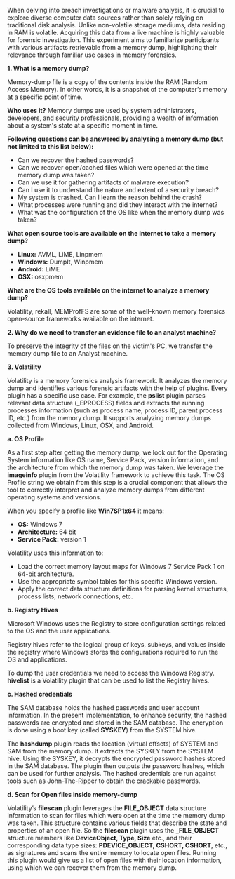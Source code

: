 

<p>When delving into breach investigations or malware analysis, it is crucial to explore diverse computer data sources rather than solely relying on traditional disk analysis. Unlike non-volatile storage mediums, data residing in RAM is volatile. Acquiring this data from a live machine is highly valuable for forensic investigation. This experiment aims to familiarize participants with various artifacts retrievable from a memory dump, highlighting their relevance through familiar use cases in memory forensics.</p>

<p><strong>1. What is a memory dump?</strong></p>
<p>Memory-dump file is a copy of the contents inside the RAM (Random Access Memory). In other words, it is a snapshot of the computer’s memory at a specific point of time.</p>
<p><strong>Who uses it?</strong> Memory dumps are used by system administrators, developers, and security professionals, providing a wealth of information about a system's state at a specific moment in time.</p>

<p><strong>Following questions can be answered by analysing a memory dump (but not limited to this list below):</strong></p>
<ul>
  <li>Can we recover the hashed passwords?</li>
  <li>Can we recover open/cached files which were opened at the time memory dump was taken?</li>
  <li>Can we use it for gathering artifacts of malware execution?</li>
  <li>Can I use it to understand the nature and extent of a security breach?</li>
  <li>My system is crashed. Can I learn the reason behind the crash?</li>
  <li>What processes were running and did they interact with the internet?</li>
  <li>What was the configuration of the OS like when the memory dump was taken?</li>
</ul>

<p><strong>What open source tools are available on the internet to take a memory dump?</strong></p>
<ul>
  <li><strong>Linux:</strong> AVML, LiME, Linpmem</li>
  <li><strong>Windows:</strong> DumpIt, Winpmem</li>
  <li><strong>Android:</strong> LiME</li>
  <li><strong>OSX:</strong> osxpmem</li>
</ul>

<p><strong>What are the OS tools available on the internet to analyze a memory dump?</strong></p>
<p>Volatility, rekall, MEMProfFS are some of the well-known memory forensics open-source frameworks available on the internet.</p>

<p><strong>2. Why do we need to transfer an evidence file to an analyst machine?</strong></p>
<p>To preserve the integrity of the files on the victim's PC, we transfer the memory dump file to an Analyst machine.</p>

<p><strong>3. Volatility</strong></p>
<p>Volatility is a memory forensics analysis framework. It analyzes the memory dump and identifies various forensic artifacts with the help of plugins. Every plugin has a specific use case. For example, the <strong>pslist</strong> plugin parses relevant data structure (_EPROCESS) fields and extracts the running processes information (such as process name, process ID, parent process ID, etc.) from the memory dump. It supports analyzing memory dumps collected from Windows, Linux, OSX, and Android.</p>

<p><strong>a. OS Profile</strong></p>
<p>As a first step after getting the memory dump, we look out for the Operating System information like OS name, Service Pack, version information, and the architecture from which the memory dump was taken. We leverage the <strong>imageinfo</strong> plugin from the Volatility framework to achieve this task. The OS Profile string we obtain from this step is a crucial component that allows the tool to correctly interpret and analyze memory dumps from different operating systems and versions.</p>
<p>When you specify a profile like <strong>Win7SP1x64</strong> it means:</p>
<ul>
  <li><strong>OS:</strong> Windows 7</li>
  <li><strong>Architecture:</strong> 64 bit</li>
  <li><strong>Service Pack:</strong> version 1</li>
</ul>
<p>Volatility uses this information to:</p>
<ul>
  <li>Load the correct memory layout maps for Windows 7 Service Pack 1 on 64-bit architecture.</li>
  <li>Use the appropriate symbol tables for this specific Windows version.</li>
  <li>Apply the correct data structure definitions for parsing kernel structures, process lists, network connections, etc.</li>
</ul>

<p><strong>b. Registry Hives</strong></p>
<p>Microsoft Windows uses the Registry to store configuration settings related to the OS and the user applications.</p>
<p>Registry hives refer to the logical group of keys, subkeys, and values inside the registry where Windows stores the configurations required to run the OS and applications.</p>
<p>To dump the user credentials we need to access the Windows Registry. <strong>hivelist</strong> is a Volatility plugin that can be used to list the Registry hives.</p>

<p><strong>c. Hashed credentials</strong></p>
<p>The SAM database holds the hashed passwords and user account information. In the present implementation, to enhance security, the hashed passwords are encrypted and stored in the SAM database. The encryption is done using a boot key (called <strong>SYSKEY</strong>) from the SYSTEM hive.</p>
<p>The <strong>hashdump</strong> plugin reads the location (virtual offsets) of SYSTEM and SAM from the memory dump. It extracts the SYSKEY from the SYSTEM hive. Using the SYSKEY, it decrypts the encrypted password hashes stored in the SAM database. The plugin then outputs the password hashes, which can be used for further analysis. The hashed credentials are run against tools such as John-The-Ripper to obtain the crackable passwords.</p>

<p><strong>d. Scan for Open files inside memory-dump</strong></p>
<p>Volatility’s <strong>filescan</strong> plugin leverages the <strong>FILE_OBJECT</strong> data structure information to scan for files which were open at the time the memory dump was taken. This structure contains various fields that describe the state and properties of an open file. So the <strong>filescan</strong> plugin uses the <strong>_FILE_OBJECT</strong> structure members like <strong>DeviceObject, Type, Size</strong> etc., and their corresponding data type sizes: <strong>PDEVICE_OBJECT, CSHORT, CSHORT</strong>, etc., as signatures and scans the entire memory to locate open files. Running this plugin would give us a list of open files with their location information, using which we can recover them from the memory dump.</p>
